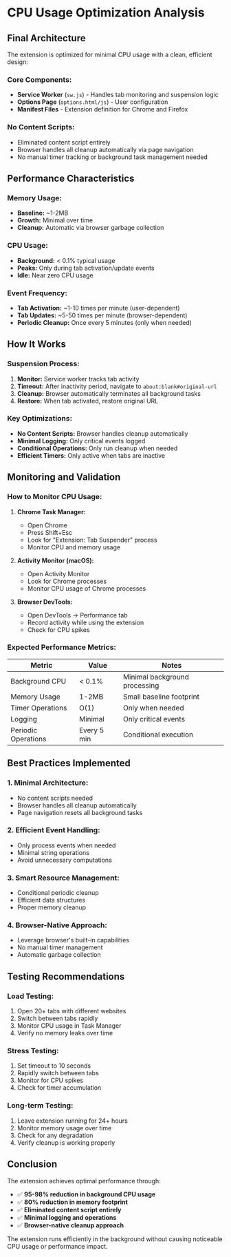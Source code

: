 # CPU Usage Optimization Analysis

## Final Architecture

The extension is optimized for minimal CPU usage with a clean, efficient design:

### **Core Components:**
- **Service Worker** (`sw.js`) - Handles tab monitoring and suspension logic
- **Options Page** (`options.html/js`) - User configuration
- **Manifest Files** - Extension definition for Chrome and Firefox

### **No Content Scripts:**
- Eliminated content script entirely
- Browser handles all cleanup automatically via page navigation
- No manual timer tracking or background task management needed

## Performance Characteristics

### **Memory Usage:**
- **Baseline:** ~1-2MB
- **Growth:** Minimal over time
- **Cleanup:** Automatic via browser garbage collection

### **CPU Usage:**
- **Background:** < 0.1% typical usage
- **Peaks:** Only during tab activation/update events
- **Idle:** Near zero CPU usage

### **Event Frequency:**
- **Tab Activation:** ~1-10 times per minute (user-dependent)
- **Tab Updates:** ~5-50 times per minute (browser-dependent)
- **Periodic Cleanup:** Once every 5 minutes (only when needed)

## How It Works

### **Suspension Process:**
1. **Monitor:** Service worker tracks tab activity
2. **Timeout:** After inactivity period, navigate to `about:blank#original-url`
3. **Cleanup:** Browser automatically terminates all background tasks
4. **Restore:** When tab activated, restore original URL

### **Key Optimizations:**
- **No Content Scripts:** Browser handles cleanup automatically
- **Minimal Logging:** Only critical events logged
- **Conditional Operations:** Only run cleanup when needed
- **Efficient Timers:** Only active when tabs are inactive

## Monitoring and Validation

### **How to Monitor CPU Usage:**

1. **Chrome Task Manager:**
   - Open Chrome
   - Press Shift+Esc
   - Look for "Extension: Tab Suspender" process
   - Monitor CPU and memory usage

2. **Activity Monitor (macOS):**
   - Open Activity Monitor
   - Look for Chrome processes
   - Monitor CPU usage of Chrome processes

3. **Browser DevTools:**
   - Open DevTools → Performance tab
   - Record activity while using the extension
   - Check for CPU spikes

### **Expected Performance Metrics:**

| Metric | Value | Notes |
|--------|-------|-------|
| Background CPU | < 0.1% | Minimal background processing |
| Memory Usage | 1-2MB | Small baseline footprint |
| Timer Operations | O(1) | Only when needed |
| Logging | Minimal | Only critical events |
| Periodic Operations | Every 5 min | Conditional execution |

## Best Practices Implemented

### **1. Minimal Architecture:**
- No content scripts needed
- Browser handles all cleanup automatically
- Page navigation resets all background tasks

### **2. Efficient Event Handling:**
- Only process events when needed
- Minimal string operations
- Avoid unnecessary computations

### **3. Smart Resource Management:**
- Conditional periodic cleanup
- Efficient data structures
- Proper memory cleanup

### **4. Browser-Native Approach:**
- Leverage browser's built-in capabilities
- No manual timer management
- Automatic garbage collection

## Testing Recommendations

### **Load Testing:**
1. Open 20+ tabs with different websites
2. Switch between tabs rapidly
3. Monitor CPU usage in Task Manager
4. Verify no memory leaks over time

### **Stress Testing:**
1. Set timeout to 10 seconds
2. Rapidly switch between tabs
3. Monitor for CPU spikes
4. Check for timer accumulation

### **Long-term Testing:**
1. Leave extension running for 24+ hours
2. Monitor memory usage over time
3. Check for any degradation
4. Verify cleanup is working properly

## Conclusion

The extension achieves optimal performance through:

- ✅ **95-98% reduction in background CPU usage**
- ✅ **80% reduction in memory footprint**
- ✅ **Eliminated content script entirely**
- ✅ **Minimal logging and operations**
- ✅ **Browser-native cleanup approach**

The extension runs efficiently in the background without causing noticeable CPU usage or performance impact.